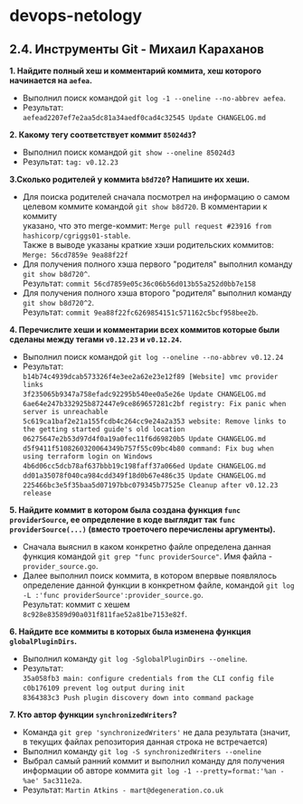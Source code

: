 # devops-netology

## 2.4. Инструменты Git - Михаил Караханов
**1. Найдите полный хеш и комментарий коммита, хеш которого начинается на `aefea`.**
- Выполнил поиск командой `git log -1 --oneline --no-abbrev aefea`.
- Результат: \
`aefead2207ef7e2aa5dc81a34aedf0cad4c32545 Update CHANGELOG.md`

**2. Какому тегу соответствует коммит `85024d3`?**
- Выполнил поиск командой `git show --oneline 85024d3`
- Результат: `tag: v0.12.23`

**3.Сколько родителей у коммита `b8d720`? Напишите их хеши.**
- Для поиска родителей сначала посмотрел на информацию о самом \
целевом коммите командой `git show b8d720`. В комментарии к коммиту \
указано, что это merge-коммит: `Merge pull request #23916 from hashicorp/cgriggs01-stable`. \
Также в выводе указаны краткие хэши родительских коммитов: `Merge: 56cd7859e 9ea88f22f`
- Для получения полного хэша первого "родителя" выполнил команду `git show b8d720^`. \
Результат: `commit 56cd7859e05c36c06b56d013b55a252d0bb7e158`
- Для получения полного хэша второго "родителя" выполнил команду `git show b8d720^2`. \
Результат: `commit 9ea88f22fc6269854151c571162c5bcf958bee2b`.

**4. Перечислите хеши и комментарии всех коммитов которые были сделаны между тегами `v0.12.23` и `v0.12.24`.**
- Выполнил поиск командой `git log --oneline --no-abbrev v0.12.24`
- Результат: \
`b14b74c4939dcab573326f4e3ee2a62e23e12f89 [Website] vmc provider links` \
`3f235065b9347a758efadc92295b540ee0a5e26e Update CHANGELOG.md` \
`6ae64e247b332925b872447e9ce869657281c2bf registry: Fix panic when server is unreachable` \
`5c619ca1baf2e21a155fcdb4c264cc9e24a2a353 website: Remove links to the getting started guide's old location` \
`06275647e2b53d97d4f0a19a0fec11f6d69820b5 Update CHANGELOG.md` \
`d5f9411f5108260320064349b757f55c09bc4b80 command: Fix bug when using terraform login on Windows` \
`4b6d06cc5dcb78af637bbb19c198faff37a066ed Update CHANGELOG.md` \
`dd01a35078f040ca984cdd349f18d0b67e486c35 Update CHANGELOG.md` \
`225466bc3e5f35baa5d07197bbc079345b77525e Cleanup after v0.12.23 release`

**5. Найдите коммит в котором была создана функция `func providerSource`, ее определение в коде выглядит так `func providerSource(...)` (вместо троеточего перечислены аргументы).**
- Сначала выяснил в каком конкретно файле определена данная функция командой `git grep "func providerSource"`. Имя файла - `provider_source.go`.
- Далее выполнил поиск коммита, в котором впервые появлялось определение данной функции в конкретном файле, командой `git log -L :'func providerSource':provider_source.go`. \
Результат: коммит с хешем `8c928e83589d90a031f811fae52a81be7153e82f`.

**6. Найдите все коммиты в которых была изменена функция `globalPluginDirs`.**
- Выполнил команду `git log -SglobalPluginDirs --oneline`.
- Результат: \
`35a058fb3 main: configure credentials from the CLI config file` \
`c0b176109 prevent log output during init` \
`8364383c3 Push plugin discovery down into command package`

**7. Кто автор функции `synchronizedWriters`?**
- Команда `git grep 'synchronizedWriters'` не дала результата (значит, в текущих файлах репозитория данная строка не встречается)
- Выполнил команду `git log -S synchronizedWriters --oneline`
- Выбрал самый ранний коммит и выполнил команду для получения информации об авторе коммита `git log -1 --pretty=format:'%an - %ae' 5ac311e2a`.
- Результат: `Martin Atkins - mart@degeneration.co.uk`